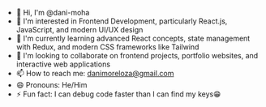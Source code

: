 - 👋 Hi, I'm @dani-moha
- 👀 I'm interested in Frontend Development, particularly React.js, JavaScript, and modern UI/UX design
- 🌱 I'm currently learning advanced React concepts, state management with Redux, and modern CSS frameworks like Tailwind
- 💞️ I'm looking to collaborate on frontend projects, portfolio websites, and interactive web applications
- 📫 How to reach me: danimoreloza@gmail.com 
- 😄 Pronouns: He/Him
- ⚡ Fun fact: I can debug code faster than I can find my  keys😁


<!---
dani-moha/dani-moha is a ✨ special ✨ repository because its `README.md` (this file) appears on your GitHub profile.
You can click the Preview link to take a look at your changes.
--->
